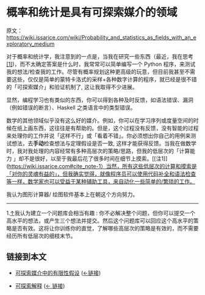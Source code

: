 # 概率和统计是具有可探索媒介的领域

原文：https://wiki.issarice.com/wiki/Probability_and_statistics_as_fields_with_an_exploratory_medium

对于概率和统计学，我注意到的一点是，当我在研究一些东西（最近，我在思考[[1]](https://wiki.issarice.comhttps://stacky.net/wiki/index.php?title=Against_the_odds:_a_caution_to_practical_Bayesians))，而不太确定答案是什么时，我常常可以简单编写一个 Python 程序，来测试我的想法/检查我的工作。尽管有概率规划这种更高级的玩意，但目前我甚至不需要这些，仅仅是简单的蒙特卡洛式的采样+各种数字计算的程序，就已经是很不错的「可探索媒介」和验证机制了, 这让我取得不少进展。

显然，编程学习也有类似的东西，你可以得到各种及时反馈，如语法错误、漏洞（例如错误的断言）、Haskell 之类语言中的类型错误。

数学的其他领域似乎没有这么好的媒介。例如，你可以在学习序列或度量空间的时候在纸上画东西，这往往是有帮助的。但是，这个过程没有反馈，没有智能的过程来处理你的工作并说「这样不行」或「看着不错」。你必须想出你自己的用例来测试想法，去**手动**检查想法与定理假设是否一致, 这样才能获得反馈。当我在做数学时，我对我处理的内容经常有多种高层次的策略/思路，但我的低层次的「计算能力 」却不是很好，以至于我最后花了很多时间在细节上摸索。[[注1]](https://wiki.issarice.com#cite_note-1）当然，所有这些低层次的计算和摸索是「对你的灵魂有益的」，但我确实觉得，就像程序员可以使用代码补全和语法检查等一样，数学家也可以受益于某种辅助工具，来自动化一些简单的/繁琐的工作。

我认为图形计算器/ 绘图软件基本上在朝这个方向努力。

---

1.[↑](https://wiki.issarice.com#cite_ref-1)我认为建立一个问题库会相当有趣 : 你不必解决整个问题，但你可以提交一个高水平的想法，或产生三个想法并提交。然后这个问题库可以回应这个高水平的策略是否有效。这将让你训练你的直觉，了解哪些高层次的策略是有效的，而不需要经历所有低层次的细枝末节。

## 链接到本文

* [可探索媒介中的有限性假设](https://wiki.issarice.com/wiki/Finiteness_assumption_in_explorable_media) ([←链接](https://wiki.issarice.com/index.php?title=Special:WhatLinksHere&target=Finiteness+假设+在+可探索+媒体中))

* [可探索解释](https://wiki.issarice.com/wiki/Explorable_explanation) ‎ ([← 链接](https://wiki.issarice.com/index.php?title=Special:WhatLinksHere&target=Explorable+explanation))